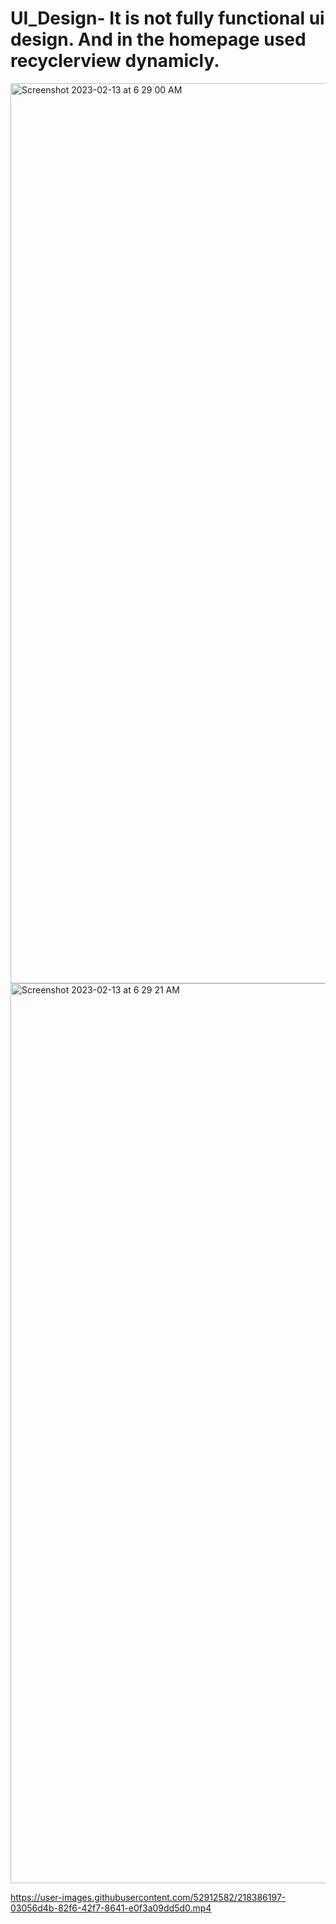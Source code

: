 # UI_Design- It is not fully functional ui design. And in the homepage used recyclerview dynamicly.
<img width="1440" alt="Screenshot 2023-02-13 at 6 29 00 AM" src="https://user-images.githubusercontent.com/52912582/218385199-7945d85c-b54b-4061-bc97-c7ad4a36e9ee.png">
<img width="1440" alt="Screenshot 2023-02-13 at 6 29 21 AM" src="https://user-images.githubusercontent.com/52912582/218385295-bfcc9987-7543-433c-b884-5a0a6db8a3b3.png">


https://user-images.githubusercontent.com/52912582/218386197-03056d4b-82f6-42f7-8641-e0f3a09dd5d0.mp4

